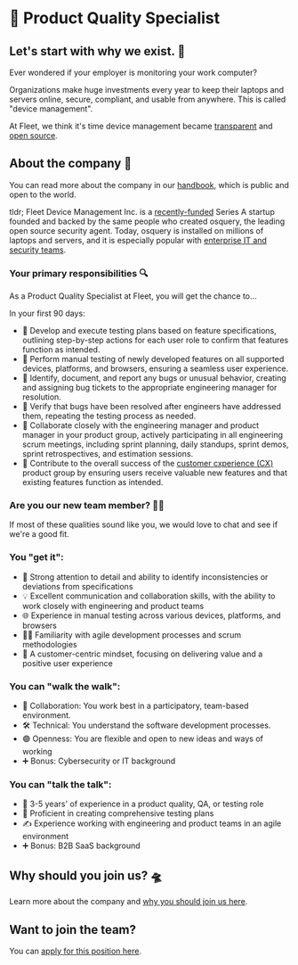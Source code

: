 # 🚀 Product Quality Specialist

## Let's start with why we exist. 📡

Ever wondered if your employer is monitoring your work computer?

Organizations make huge investments every year to keep their laptops and servers online, secure, compliant, and usable from anywhere. This is called "device management".

At Fleet, we think it's time device management became [transparent](https://fleetdm.com/transparency) and [open source](https://fleetdm.com/handbook/company#open-source).


## About the company 🌈

You can read more about the company in our [handbook](https://fleetdm.com/handbook/company), which is public and open to the world.

tldr; Fleet Device Management Inc. is a [recently-funded](https://techcrunch.com/2022/04/28/fleet-nabs-20m-to-enable-enterprises-to-manage-their-devices/) Series A startup founded and backed by the same people who created osquery, the leading open source security agent. Today, osquery is installed on millions of laptops and servers, and it is especially popular with [enterprise IT and security teams](https://www.linuxfoundation.org/press/press-release/the-linux-foundation-announces-intent-to-form-new-foundation-to-support-osquery-community).


### Your primary responsibilities 🔍

As a Product Quality Specialist at Fleet, you will get the chance to…

In your first 90 days:

- 🧪 Develop and execute testing plans based on feature specifications, outlining step-by-step actions for each user role to confirm that features function as intended.
- 🚀 Perform manual testing of newly developed features on all supported devices, platforms, and browsers, ensuring a seamless user experience.
- 🐞 Identify, document, and report any bugs or unusual behavior, creating and assigning bug tickets to the appropriate engineering manager for resolution.
- 🔧 Verify that bugs have been resolved after engineers have addressed them, repeating the testing process as needed.
- 🤝 Collaborate closely with the engineering manager and product manager in your product group, actively participating in all engineering scrum meetings, including sprint planning, daily standups, sprint demos, sprint retrospectives, and estimation sessions.
- 🌟 Contribute to the overall success of the [customer cxperience (CX)](https://fleetdm.com/handbook/company/development-groups#customer-experience-group) product group by ensuring users receive valuable new features and that existing features function as intended.

### Are you our new team member? 🧑‍🚀

If most of these qualities sound like you, we would love to chat and see if we're a good fit.

### You "get it":

- 🎯 Strong attention to detail and ability to identify inconsistencies or deviations from specifications
- 💡 Excellent communication and collaboration skills, with the ability to work closely with engineering and product teams
- 🌐 Experience in manual testing across various devices, platforms, and browsers
- 🏃‍♂️ Familiarity with agile development processes and scrum methodologies
- 👥 A customer-centric mindset, focusing on delivering value and a positive user experience

### You can "walk the walk":

- 🤝 Collaboration: You work best in a participatory, team-based environment.
- 🛠️ Technical: You understand the software development processes.
- 🟣 Openness: You are flexible and open to new ideas and ways of working
- ➕ Bonus: Cybersecurity or IT background

### You can "talk the talk":

- 💭 3-5 years' of experience in a product quality, QA, or testing role
- 💖 Proficient in creating comprehensive testing plans
- ✍️ Experience working with engineering and product teams in an agile environment
- ➕ Bonus: B2B SaaS background

## Why should you join us? 🛸

Learn more about the company and [why you should join us here](https://fleetdm.com/handbook/company#is-it-any-good).


## Want to join the team?

You can [apply for this position here](https://3x3q33auqgj.typeform.com/to/upGkhYsN).

<meta name="maintainedBy" value="mikermcneil">
<meta name="title" value="🚀 Product Designer">
